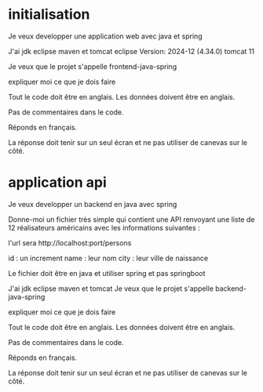 # initialisation


Je veux developper une application web avec java et spring

J'ai jdk eclipse maven et tomcat
eclipse     Version: 2024-12 (4.34.0)
tomcat      11


Je veux que le projet s'appelle frontend-java-spring


expliquer moi ce que je dois faire

Tout le code doit être en anglais.
Les données doivent être en anglais.

Pas de commentaires dans le code.

Réponds en français.

La réponse doit tenir sur un seul écran et ne pas utiliser de canevas sur le côté.


# application api



Je veux developper un backend en java avec spring


Donne-moi un fichier très simple qui contient une API renvoyant une liste de 12 réalisateurs américains avec les informations suivantes :

l'url sera 
http://localhost:port/persons

id : un increment
name : leur nom
city : leur ville de naissance

Le fichier doit être en java et utiliser spring et pas springboot

J'ai jdk eclipse maven et tomcat
Je veux que le projet s'appelle backend-java-spring


expliquer moi ce que je dois faire

Tout le code doit être en anglais.
Les données doivent être en anglais.

Pas de commentaires dans le code.

Réponds en français.

La réponse doit tenir sur un seul écran et ne pas utiliser de canevas sur le côté.

